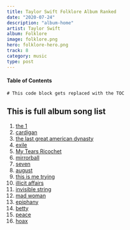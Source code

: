 ```yaml
---
title: Taylor Swift Folklore Album Ranked
date: "2020-07-24"
description: "album-home"
artist: Taylor Swift
album: Folklore
image: folklore.png
hero: folklore-hero.png
track: 8
category: music
type: post
---
```


#### Table of Contents

```toc
# This code block gets replaced with the TOC
```

## This is full album song list

1. [the 1](../Song-list/the-one.md)
2. [cardigan](../Song-list/cardigan.md)
3. [the last great american dynasty](../Song-list/the-last-great-american-dynasty.md)
4. [exile](../Song-list/exile.md)
5. [My Tears Ricochet](../Song-list/my-tears-ricochet.md)
6. [mirrorball](../Song-list/mirrorball.md)
7. [seven](../Song-list/seven.md)
8. [august](../Song-list/august.md)
9. [this is me trying](../Song-list/this-is-me-trying.md)
10. [illicit affairs](../Song-list/illicit-affairs.md)
11. [invisible string](../Song-list/invisible-string.md)
12. [mad woman](../Song-list/mad-woman.md)
13. [epiphany](../Song-list/epiphany.md)
14. [betty](../Song-list/betty.md)
15. [peace](../Song-list/peace.md)
16. [hoax](../Song-list/hoax.md)
